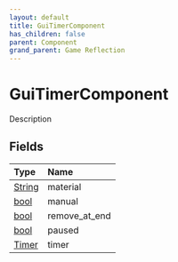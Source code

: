 ```yaml
---
layout: default
title: GuiTimerComponent
has_children: false
parent: Component
grand_parent: Game Reflection
---
```

# GuiTimerComponent
Description 

## Fields

| Type | Name |
|:----------|:--------------|
| [String](/riftbreaker-wiki/docs/game-reflection/components/string/) | material |
| [bool](/riftbreaker-wiki/docs/game-reflection/components/bool/) | manual |
| [bool](/riftbreaker-wiki/docs/game-reflection/components/bool/) | remove_at_end |
| [bool](/riftbreaker-wiki/docs/game-reflection/components/bool/) | paused |
| [Timer](/riftbreaker-wiki/docs/game-reflection/classes/timer/) | timer |

